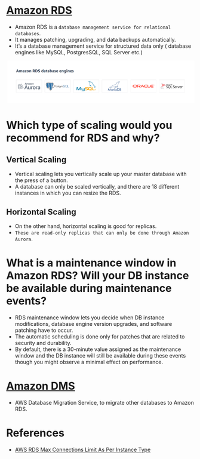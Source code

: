 
# [Amazon RDS](https://aws.amazon.com/rds/) 
- Amazon RDS is a `database management service for relational databases`. 
- It manages patching, upgrading, and data backups automatically. 
- It’s a database management service for structured data only ( database engines like MySQL, PostgresSQL, SQL Server etc.)

![img.png](../assests/RDS_database_engines.png)

# Which type of scaling would you recommend for RDS and why?

## Vertical Scaling
- Vertical scaling lets you vertically scale up your master database with the press of a button. 
- A database can only be scaled vertically, and there are 18 different instances in which you can resize the RDS.

## Horizontal Scaling
- On the other hand, horizontal scaling is good for replicas. 
- `These are read-only replicas that can only be done through Amazon Aurora`.

# What is a maintenance window in Amazon RDS? Will your DB instance be available during maintenance events?
- RDS maintenance window lets you decide when DB instance modifications, database engine version upgrades, and software patching have to occur.
- The automatic scheduling is done only for patches that are related to security and durability.
- By default, there is a 30-minute value assigned as the maintenance window and the DB instance will still be available during these events though you might observe a minimal effect on performance.

# [Amazon DMS](https://aws.amazon.com/dms/)
- AWS Database Migration Service, to migrate other databases to Amazon RDS.

# References
- [AWS RDS Max Connections Limit As Per Instance Type](https://sysadminxpert.com/aws-rds-max-connections-limit/)